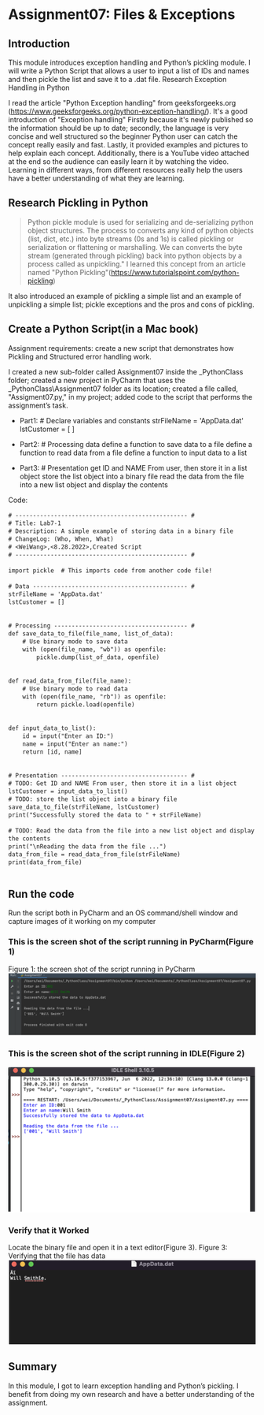 # Assignment07: Files & Exceptions

## Introduction 
This module introduces exception handling and Python’s pickling module. I will write a Python Script that allows a user to input a list of IDs and names  and then pickle the list and save it to a .dat file. 
Research Exception Handling in Python

I read the article "Python Exception handling" from geeksforgeeks.org (https://www.geeksforgeeks.org/python-exception-handling/).
It's a good introduction of "Exception handling" Firstly because it's newly published so the information should be up to date; secondly, the language is very concise and well structured so the beginner Python user can catch the concept really easily and fast. Lastly, it provided examples and pictures to help explain each concept. Additionally, there is a YouTube video attached at the end so the audience can easily learn it by watching the video. Learning in different ways, from different resources really help the users have a better understanding of what they are learning. 

## Research Pickling in Python

> Python pickle module is used for serializing and de-serializing python object structures. The process to converts any kind of python objects (list, dict, etc.) into byte streams (0s and 1s) is called pickling or serialization or flattening or marshalling. We can converts the byte stream (generated through pickling) back into python objects by a process called as unpickling." I learned this concept from an article named "Python Pickling"(https://www.tutorialspoint.com/python-pickling)

It also introduced an example of pickling a simple list and an example of unpickling a simple list; pickle exceptions and the pros and cons of pickling. 

##  Create a Python Script(in a Mac book) 
Assignment requirements: create a new script that demonstrates how Pickling and Structured error handling work. 

I created a new sub-folder called Assignment07 inside the _PythonClass folder; created a new project in PyCharm that uses the _PythonClass\Assignment07 folder as its location; created a file called, "Assigment07.py," in my project; added code to the script that performs the assignment’s task. 

* Part1:    # Declare variables and constants
              strFileName = 'AppData.dat'
               lstCustomer = [ ] 

* Part2: # Processing data
             define a function to save data to a file
             define a function to read data from a file 
             define a function to input data to a list

* Part3: # Presentation
            get ID and NAME From user, then store it in a list object
            store the list object into a binary file
            read the data from the file into a new list object and display the contents
             
Code:
```
# ------------------------------------------------- #
# Title: Lab7-1
# Description: A simple example of storing data in a binary file
# ChangeLog: (Who, When, What)
# <WeiWang>,<8.28.2022>,Created Script
# ------------------------------------------------- #

import pickle  # This imports code from another code file!

# Data -------------------------------------------- #
strFileName = 'AppData.dat'
lstCustomer = []


# Processing -------------------------------------- #
def save_data_to_file(file_name, list_of_data):
    # Use binary mode to save data
    with (open(file_name, "wb")) as openfile:
        pickle.dump(list_of_data, openfile)


def read_data_from_file(file_name):
    # Use binary mode to read data
    with (open(file_name, "rb")) as openfile:
        return pickle.load(openfile)


def input_data_to_list():
    id = input("Enter an ID:")
    name = input("Enter an name:")
    return [id, name]


# Presentation ------------------------------------ #
# TODO: Get ID and NAME From user, then store it in a list object
lstCustomer = input_data_to_list()
# TODO: store the list object into a binary file
save_data_to_file(strFileName, lstCustomer)
print("Successfully stored the data to " + strFileName)

# TODO: Read the data from the file into a new list object and display the contents
print("\nReading the data from the file ...")
data_from_file = read_data_from_file(strFileName)
print(data_from_file)
     
```

## Run the code

Run the script both in PyCharm and an OS command/shell window and capture images of it working on my computer 

### This is the screen shot of the script running in PyCharm(Figure 1) 
Figure 1: the screen shot of the script running in PyCharm
![1.png](1.png)

### This is the screen shot of the script running in IDLE(Figure 2)
![2.png](2.png)


### Verify that it Worked 
Locate the binary file and open it in a text editor(Figure 3). 
Figure 3: Verifying that the file has data
![3.png](3.png)

## Summary 
In this module, I got to learn exception handling and Python’s pickling. I benefit from doing my own research and have a better understanding of the assignment. 
